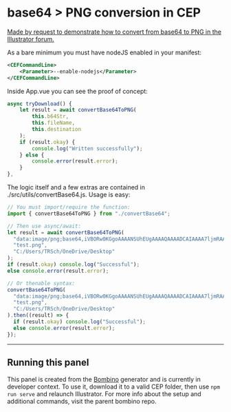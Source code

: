 # base64 > PNG conversion in CEP

[Made by request to demonstrate how to convert from base64 to PNG in the Illustrator forum.](https://community.adobe.com/t5/illustrator-discussions/illustrator-script-to-convert-the-base64-into-image/td-p/12832169)

As a bare minimum you must have nodeJS enabled in your manifest:

```xml
<CEFCommandLine>
    <Parameter>--enable-nodejs</Parameter>
</CEFCommandLine>
```

Inside App.vue you can see the proof of concept:

```js
async tryDownload() {
    let result = await convertBase64ToPNG(
        this.b64Str,
        this.fileName,
        this.destination
    );
    if (result.okay) {
        console.log("Written successfully");
    } else {
        console.error(result.error);
    }
},
```

The logic itself and a few extras are contained in ./src/utils/convertBase64.js. Usage is easy:

```js
// You must import/require the function:
import { convertBase64ToPNG } from "./convertBase64";
```

```js
// Then use async/await:
let result = await convertBase64ToPNG(
  "data:image/png;base64,iVBORw0KGgoAAAANSUhEUgAAAAQAAAADCAIAAAA7ljmRAAAAGElEQVQIW2P4DwcMDAxAfBvMAhEQMYgcACEHG8ELxtbPAAAAAElFTkSuQmCC",
  "test.png",
  "C:/Users/TRSch/OneDrive/Desktop"
);
if (result.okay) console.log("Successful");
else console.error(result.error);

// Or thenable syntax:
convertBase64ToPNG(
  "data:image/png;base64,iVBORw0KGgoAAAANSUhEUgAAAAQAAAADCAIAAAA7ljmRAAAAGElEQVQIW2P4DwcMDAxAfBvMAhEQMYgcACEHG8ELxtbPAAAAAElFTkSuQmCC",
  "test.png",
  "C:/Users/TRSch/OneDrive/Desktop"
).then((result) => {
  if (result.okay) console.log("Successful");
  else console.error(result.error);
});
```

---

## Running this panel

This panel is created from the [Bombino](https://github.com/Inventsable/bombino) generator and is currently in developer context. To use it, download it to a valid CEP folder, then use `npm run serve` and relaunch Illustrator. For more info about the setup and additional commands, visit the parent bombino repo.
